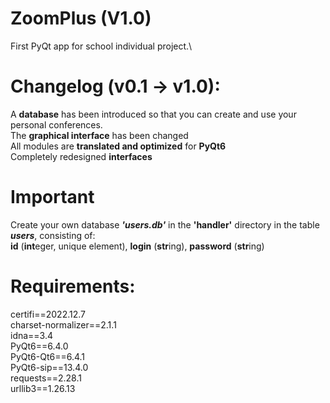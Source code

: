 ﻿# ZoomPlus (V1.0)

First PyQt app for school individual project.\

# Changelog (v0.1 -> v1.0):
A **database** has been introduced so that you can create and use your personal conferences.\
The **graphical interface** has been changed\
All modules are **translated and optimized** for **PyQt6**\
Completely redesigned **interfaces**

# Important
Create your own database **_'users.db'_** in the **'handler'** directory in the table **_users_**, consisting of:\
**id** (**int**eger, unique element), **login** (**str**ing), **password** (**str**ing)

# Requirements:
certifi==2022.12.7\
charset-normalizer==2.1.1\
idna==3.4\
PyQt6==6.4.0\
PyQt6-Qt6==6.4.1\
PyQt6-sip==13.4.0\
requests==2.28.1\
urllib3==1.26.13
